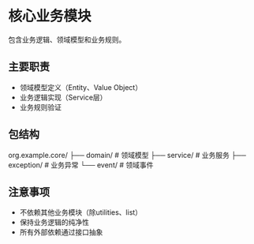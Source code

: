 # 核心业务模块

包含业务逻辑、领域模型和业务规则。

## 主要职责

- 领域模型定义（Entity、Value Object）
- 业务逻辑实现（Service层）
- 业务规则验证

## 包结构

org.example.core/
├── domain/ # 领域模型
├── service/ # 业务服务
├── exception/ # 业务异常
└── event/ # 领域事件


## 注意事项

- 不依赖其他业务模块（除utilities、list）
- 保持业务逻辑的纯净性
- 所有外部依赖通过接口抽象
